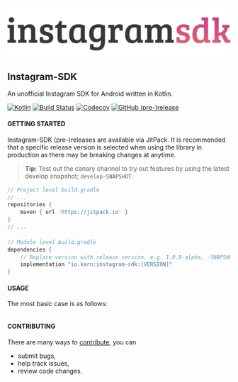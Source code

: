![kHttp](./docs/assets/logo.svg)

## Instagram-SDK
An unofficial Instagram SDK for Android written in Kotlin.

[![Kotlin](https://img.shields.io/badge/Kotlin-1.3.11-blue.svg?style=flat-square)](http://kotlinlang.org)
[![Build Status](https://img.shields.io/travis/Karn/instagram-sdk.svg?style=flat-square)](https://travis-ci.org/Karn/instagram-sdk)
[![Codecov](https://img.shields.io/codecov/c/github/karn/instagram-sdk.svg?style=flat-square)](https://codecov.io/gh/Karn/instagram-sdk)
[![GitHub (pre-)release](https://img.shields.io/github/release/karn/instagram-sdk/all.svg?style=flat-square)
](./../../releases)


#### GETTING STARTED
Instagram-SDK (pre-)releases are available via JitPack. It is recommended that a specific release version is selected when using the library in production as there may be breaking changes at anytime.

> **Tip:** Test out the canary channel to try out features by using the latest develop snapshot; `develop-SNAPSHOT`.

```Groovy
// Project level build.gradle
// ...
repositories {
    maven { url 'https://jitpack.io' }
}
// ...

// Module level build.gradle
dependencies {
    // Replace version with release version, e.g. 1.0.0-alpha, -SNAPSHOT
    implementation "io.karn:instagram-sdk:[VERSION]"
}
```

#### USAGE
The most basic case is as follows:

```Kotlin
```

#### CONTRIBUTING
There are many ways to [contribute](./.github/CONTRIBUTING.md), you can
- submit bugs,
- help track issues,
- review code changes.